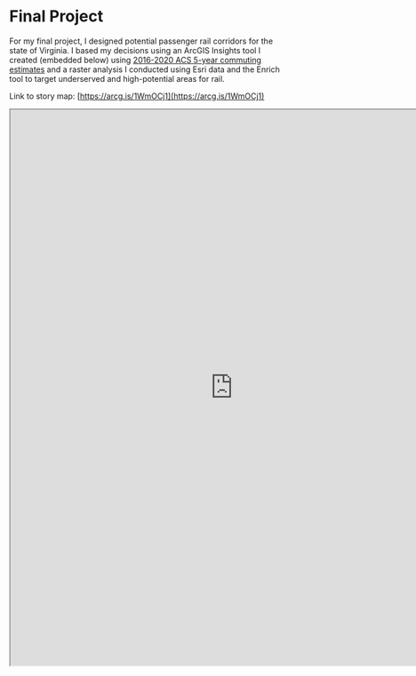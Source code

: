 # Final Project
For my final project, I designed potential passenger rail corridors for the state of Virginia. I based my decisions using an ArcGIS Insights tool I created (embedded below) using [2016-2020 ACS 5-year commuting estimates](https://www.census.gov/data/tables/2020/demo/metro-micro/commuting-flows-2020.html) and a raster analysis I conducted using Esri data and the Enrich tool to target underserved and high-potential areas for rail.

Link to story map: [https://arcg.is/1WmOCj1](https://arcg.is/1WmOCj1)

<iframe src="https://insights.arcgis.com/#/view/62fb1cdbee11411694bec5b10735425c" width="800px" height="1000px"</iframe>

